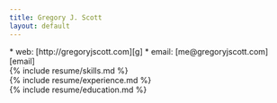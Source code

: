 ```yaml
---
title: Gregory J. Scott
layout: default
---
```


<section markdown="1">
* web: [http://gregoryjscott.com][g]
* email: [me@gregoryjscott.com][email]
</section>

<section markdown="1">
{% include resume/skills.md %}
</section>

<section markdown="1">
{% include resume/experience.md %}
</section>

<section markdown="1">
{% include resume/education.md %}
</section>

[g]: http://gregoryjscott.com
[email]: mailto:me@gregoryjscott.com
[twitter]: https://twitter.com/gregoryjscott
[github]: https://github.com/gregoryjscott

<script>
element = document.getElementById("resume-menu");
element.className += " active";
</script>
